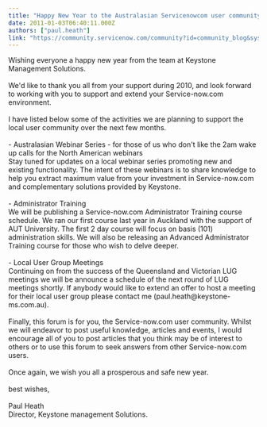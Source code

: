 ```yaml
---
title: "Happy New Year to the Australasian Servicenowcom user community"
date: 2011-01-03T06:40:11.000Z
authors: ["paul.heath"]
link: "https://community.servicenow.com/community?id=community_blog&sys_id=331da2e5dbd0dbc01dcaf3231f9619a0"
---
```

<p>Wishing everyone a happy new year from the team at Keystone Management Solutions. <br /><br />We'd like to thank you all from your support during 2010, and look forward to working with you to support and extend your Service-now.com environment. <br /><br />I have listed below some of the activities we are planning to support the local user community over the next few months.<br /><br />- Australasian Webinar Series - for those of us who don't like the 2am wake up calls for the North American webinars<br />Stay tuned for updates on a local webinar series promoting new and existing functionality. The intent of these webinars is to share knowledge to help you extract maximum value from your investment in Service-now.com and complementary solutions provided by Keystone.<br /><br />- Administrator Training<br />We will be publishing a Service-now.com Administrator Training course schedule. We ran our first course last year in Auckland with the support of AUT University. The first 2 day course will focus on basis (101) administration skills. We will also be releasing an Advanced Administrator Training course for those who wish to delve deeper.<br /><br />- Local User Group Meetings<br />Continuing on from the success of the Queensland and Victorian LUG meetings we will be announce a schedule of the next round of LUG meetings shortly. If anybody would like to extend an offer to host a meeting for their local user group please contact me (paul.heath@keystone-ms.com.au).<br /><br />Finally, this forum is for you, the Service-now.com user community. Whilst we will endeavor to post useful knowledge, articles and events, I would encourage all of you to post articles that you think may be of interest to others or to use this forum to seek answers from other Service-now.com users.<br /><br />Once again, we wish you all a prosperous and safe new year.<br /><br />best wishes,<br /><br />Paul Heath<br />Director, Keystone management Solutions.</p>